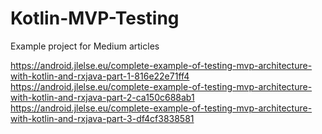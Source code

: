 # Kotlin-MVP-Testing

Example project for Medium articles

https://android.jlelse.eu/complete-example-of-testing-mvp-architecture-with-kotlin-and-rxjava-part-1-816e22e71ff4
https://android.jlelse.eu/complete-example-of-testing-mvp-architecture-with-kotlin-and-rxjava-part-2-ca150c688ab1
https://android.jlelse.eu/complete-example-of-testing-mvp-architecture-with-kotlin-and-rxjava-part-3-df4cf3838581
